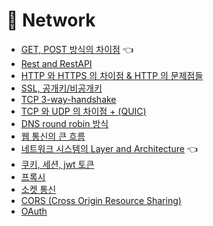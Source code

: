 # 🌌  Network
- [GET, POST 방식의 차이점](HTTPMethod.md) 👈
- [Rest and RestAPI](Rest.md)
- [HTTP 와 HTTPS 의 차이점 & HTTP 의 문제점들](HttpHttps.md)
- [SSL, 공개키/비공개키](SSL.md)
- [TCP 3-way-handshake]()
- [TCP 와 UDP 의 차이점 + (QUIC)](TCP_UDP_QUIC.md)
- [DNS round robin 방식](DNSRoundRobin.md)
- [웹 통신의 큰 흐름](웹통신의큰흐름.md)
- [네트워크 시스템의 Layer and Architecture]() 👈
- [쿠키, 세션, jwt 토큰](CookieSessionJWT.md)
- [프록시]() 
- [소켓 통신](socket.md)
- [CORS (Cross Origin Resource Sharing)]()
- [OAuth]()
